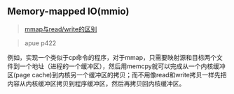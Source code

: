 ## Memory-mapped IO(mmio)


> [mmap与read/write的区别](http://www.cnblogs.com/beifei/archive/2011/06/12/2078840.html)

> apue p422

例如，实现一个类似于cp命令的程序，对于mmap，只需要映射源和目标两个文件到一个地址（进程的一个缓冲区），然后用memcpy就可以完成从一个内核缓冲区(page cache)到内核另一个缓冲区的拷贝；而不用像read和write拷贝一样先把内容从内核缓冲区拷贝到程序缓冲区，然后再拷贝回内核缓冲区。